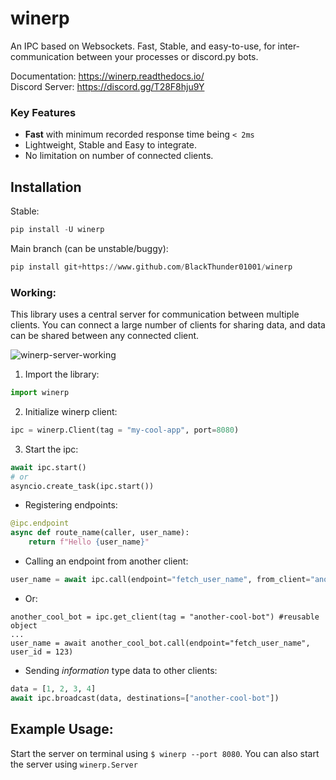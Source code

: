 # winerp
An IPC based on Websockets. Fast, Stable, and easy-to-use, for inter-communication between your processes or discord.py bots.

Documentation: https://winerp.readthedocs.io/  
Discord Server: https://discord.gg/T28F8hju9Y

### Key Features
 - **Fast** with minimum recorded response time being `< 2ms`
 - Lightweight, Stable and Easy to integrate.
 - No limitation on number of connected clients. 

## Installation
Stable:
```py
pip install -U winerp
```
Main branch (can be unstable/buggy):
```py
pip install git+https://www.github.com/BlackThunder01001/winerp
```

### Working:
This library uses a central server for communication between multiple clients. You can connect a large number of clients for sharing data, and data can be shared between any connected client.

![winerp-server-working](https://user-images.githubusercontent.com/40216575/232253783-7f5b625e-a08d-4e3d-8306-50684ea396b6.png)


1) Import the library:
```py
import winerp
```

2) Initialize winerp client:
```py
ipc = winerp.Client(tag = "my-cool-app", port=8080)
```

3) Start the ipc:
```py
await ipc.start()
# or
asyncio.create_task(ipc.start())
```

- Registering endpoints:
```py
@ipc.endpoint
async def route_name(caller, user_name):
    return f"Hello {user_name}"
```

- Calling an endpoint from another client:
```py
user_name = await ipc.call(endpoint="fetch_user_name", from_client="another-cool-bot", user_id = 123)
```

- Or:
```
another_cool_bot = ipc.get_client(tag = "another-cool-bot") #reusable object
...
user_name = await another_cool_bot.call(endpoint="fetch_user_name", user_id = 123)
```

- Sending *information* type data to other clients:
```py
data = [1, 2, 3, 4]
await ipc.broadcast(data, destinations=["another-cool-bot"])
```

## Example Usage:

Start the server on terminal using `$ winerp --port 8080`. You can also start the server using `winerp.Server`
